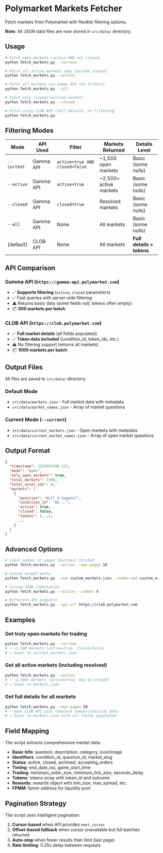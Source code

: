 # Polymarket Markets Fetcher

Fetch markets from Polymarket with flexible filtering options.

**Note**: All JSON data files are now stored in `src/data/` directory.

## Usage

```bash
# Fetch open markets (active AND not closed)
python fetch_markets.py --current

# Fetch all active markets (may include closed)
python fetch_markets.py --active

# Fetch all markets via Gamma API (no filters)
python fetch_markets.py --all

# Fetch only closed/resolved markets
python fetch_markets.py --closed

# Fetch using CLOB API (full details, no filtering)
python fetch_markets.py
```

## Filtering Modes

| Mode        | API Used  | Filter                         | Markets Returned       | Details Level             |
| ----------- | --------- | ------------------------------ | ---------------------- | ------------------------- |
| `--current` | Gamma API | `active=true AND closed=false` | ~1,500 open markets    | Basic (some nulls)        |
| `--active`  | Gamma API | `active=true`                  | ~2,500+ active markets | Basic (some nulls)        |
| `--closed`  | Gamma API | `closed=true`                  | Resolved markets       | Basic (some nulls)        |
| `--all`     | Gamma API | None                           | All markets            | Basic (some nulls)        |
| (default)   | CLOB API  | None                           | All markets            | **Full details + tokens** |

## API Comparison

### Gamma API (`https://gamma-api.polymarket.com`)

- ✅ **Supports filtering** (`active`, `closed` parameters)
- ✅ Fast queries with server-side filtering
- ⚠️ Returns basic data (some fields null, tokens often empty)
- 📦 **500 markets per batch**

### CLOB API (`https://clob.polymarket.com`)

- ✅ **Full market details** (all fields populated)
- ✅ **Token data included** (condition_id, token_ids, etc.)
- ⚠️ No filtering support (returns all markets)
- 📦 **1000 markets per batch**

## Output Files

All files are saved to `src/data/` directory.

### Default Mode

- `src/data/markets.json` - Full market data with metadata
- `src/data/market_names.json` - Array of market questions

### Current Mode (`--current`)

- `src/data/current_markets.json` - Open markets with metadata
- `src/data/current_market_names.json` - Array of open market questions

## Output Format

```json
{
  "timestamp": 1234567890.123,
  "mode": "open",
  "only_open_markets": true,
  "total_markets": 1500,
  "total_asset_ids": 0,
  "markets": [
    {
      "question": "Will X happen?",
      "condition_id": "0x...",
      "active": true,
      "closed": false,
      "tokens": [...],
      ...
    }
  ]
}
```

## Advanced Options

```bash
# Limit number of pages (batches) fetched
python fetch_markets.py --active --max-pages 10

# Custom output paths
python fetch_markets.py --out custom_markets.json --names-out custom_names.json

# Custom JSON indentation
python fetch_markets.py --active --indent 4

# Different API endpoint
python fetch_markets.py --api-url https://clob.polymarket.com
```

## Examples

### Get truly open markets for trading

```bash
python fetch_markets.py --current
# → ~1,500 markets (active=true, closed=false)
# → Saves to current_markets.json
```

### Get all active markets (including resolved)

```bash
python fetch_markets.py --active
# → ~2,500+ markets (active=true, may be closed)
# → Saves to markets.json
```

### Get full details for all markets

```bash
python fetch_markets.py --max-pages 50
# → Uses CLOB API with complete token/condition data
# → Saves to markets.json with all fields populated
```

## Field Mapping

The script extracts comprehensive market data:

- **Basic Info**: question, description, category, icon/image
- **Identifiers**: condition_id, question_id, market_slug
- **Status**: active, closed, archived, accepting_orders
- **Timing**: end_date_iso, game_start_time
- **Trading**: minimum_order_size, minimum_tick_size, seconds_delay
- **Tokens**: tokens array with token_id and outcome
- **Rewards**: rewards object with min_size, max_spread, etc.
- **FPMM**: fpmm address for liquidity pool

## Pagination Strategy

The script uses intelligent pagination:

1. **Cursor-based** when API provides `next_cursor`
2. **Offset-based fallback** when cursor unavailable but full batches returned
3. **Auto-stop** when fewer results than limit (last page)
4. **Rate limiting**: 0.25s delay between requests
